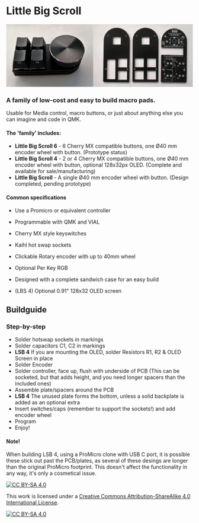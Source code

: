 # Little Big Scroll

![Image](https://github.com/TweetyDaBird/Little-Big-Scroll/blob/7a4c3165677afa018ba42a5ced82e3b60955e680/Images/1.jpg)

### A family of low-cost and easy to build macro pads. 
Usable for Media control, macro buttons, or just about anything else you can imagine and code in QMK.

#### The 'family' includes:
- **Little Big Scroll 6** - 6 Cherry MX compatible buttons, one Ø40 mm encoder wheel with button. (Prototype status)
- **Little Big Scroll 4** - 2 or 4 Cherry MX compatible buttons, one Ø40 mm encoder wheel with button, optional 128x32px OLED. (Complete and available for sale/manufacturing)
- **Little Big Scroll** - A single Ø40 mm encoder wheel with button. (Design completed, pending prototype)

#### Common specifications
- Use a Promicro or equivalent controller
- Programmable with QMK and VIAL
- Cherry MX style keyswitches
- Kaihl hot swap sockets
- Clickable Rotary encoder with up to 40mm wheel
- Optional Per Key RGB
- Designed with a complete sandwich case for an easy build

- (LBS 4) Optional 0.91" 128x32 OLED screen




## Buildguide

### Step-by-step
- Solder hotswap sockets in markings
- Solder capacitors C1, C2 in markings
- **LSB 4** If you are mounting the OLED, solder Resistors R1, R2 & OLED Screen in place
- Solder Encoder
- Solder controller, face up, flush with underside of PCB (This can be socketed, but that adds height, and you need longer spacers than the included ones)
- Assemble plate/spacers around the PCB
- **LSB 4** The unused plate forms the bottom, unless a solid backplate is added as an optional extra
- Insert switches/caps (remember to support the sockets!) and add encoder wheel
- Program
- Enjoy!

#### Note! 
When building LSB 4, using a ProMicro clone with USB C port, it is possible these stick out past the PCB/plates, as several of these desings are longer than the original ProMicro footprint. This doesn't affect the functionality in any way, it's only a cosmetical issue.

[![CC BY-SA 4.0][cc-by-sa-shield]][cc-by-sa]

This work is licensed under a
[Creative Commons Attribution-ShareAlike 4.0 International License][cc-by-sa].

[![CC BY-SA 4.0][cc-by-sa-image]][cc-by-sa]

[cc-by-sa]: http://creativecommons.org/licenses/by-sa/4.0/
[cc-by-sa-image]: https://licensebuttons.net/l/by-sa/4.0/88x31.png
[cc-by-sa-shield]: https://img.shields.io/badge/License-CC%20BY--SA%204.0-lightgrey.svg
